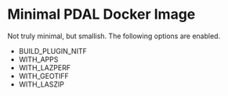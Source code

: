 # Minimal PDAL Docker Image

Not truly minimal, but smallish. The following options are enabled.

- BUILD_PLUGIN_NITF
- WITH_APPS
- WITH_LAZPERF
- WITH_GEOTIFF
- WITH_LASZIP
